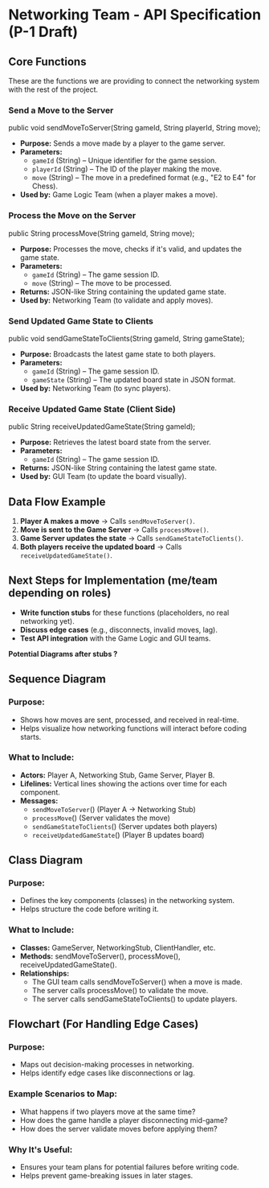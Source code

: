 # **Networking Team \- API Specification (P-1 Draft)**

##  Core Functions

These are the functions we are providing to connect the networking system with the rest of the project.

### Send a Move to the Server

public void sendMoveToServer(String gameId, String playerId, String move);

* **Purpose:** Sends a move made by a player to the game server.
* **Parameters:**
  * `gameId` (String) – Unique identifier for the game session.
  * `playerId` (String) – The ID of the player making the move.
  * `move` (String) – The move in a predefined format (e.g., "E2 to E4" for Chess).
* **Used by:** Game Logic Team (when a player makes a move).

### Process the Move on the Server

public String processMove(String gameId, String move);

* **Purpose:** Processes the move, checks if it's valid, and updates the game state.
* **Parameters:**
  * `gameId` (String) – The game session ID.
  * `move` (String) – The move to be processed.
* **Returns:** JSON-like String containing the updated game state.
* **Used by:** Networking Team (to validate and apply moves).

### Send Updated Game State to Clients

public void sendGameStateToClients(String gameId, String gameState);

* **Purpose:** Broadcasts the latest game state to both players.
* **Parameters:**
  * `gameId` (String) – The game session ID.
  * `gameState` (String) – The updated board state in JSON format.
* **Used by:** Networking Team (to sync players).

### Receive Updated Game State (Client Side)

public String receiveUpdatedGameState(String gameId);

* **Purpose:** Retrieves the latest board state from the server.
* **Parameters:**
  * `gameId` (String) – The game session ID.
* **Returns:** JSON-like String containing the latest game state.
* **Used by:** GUI Team (to update the board visually).

##  Data Flow Example

1. **Player A makes a move** → Calls `sendMoveToServer()`.
2. **Move is sent to the Game Server** → Calls `processMove()`.
3. **Game Server updates the state** → Calls `sendGameStateToClients()`.
4. **Both players receive the updated board** → Calls `receiveUpdatedGameState()`.

##  Next Steps for Implementation (me/team depending on roles)

* **Write function stubs** for these functions (placeholders, no real networking yet).
* **Discuss edge cases** (e.g., disconnects, invalid moves, lag).
* **Test API integration** with the Game Logic and GUI teams.

**Potential Diagrams after stubs ?**

## Sequence Diagram

### Purpose:

* Shows how moves are sent, processed, and received in real-time.
* Helps visualize how networking functions will interact before coding starts.

### What to Include:

* **Actors:** Player A, Networking Stub, Game Server, Player B.
* **Lifelines:** Vertical lines showing the actions over time for each component.
* **Messages:**
  * `sendMoveToServer`() (Player A → Networking Stub)
  * `processMove`() (Server validates the move)
  * `sendGameStateToClients`() (Server updates both players)
  * `receiveUpdatedGameState`() (Player B updates board)

## Class Diagram

### Purpose:

* Defines the key components (classes) in the networking system.
* Helps structure the code before writing it.

### What to Include:

* **Classes:** GameServer, NetworkingStub, ClientHandler, etc.
* **Methods:** sendMoveToServer(), processMove(), receiveUpdatedGameState().
* **Relationships:**
  * The GUI team calls sendMoveToServer() when a move is made.
  * The server calls processMove() to validate the move.
  * The server calls sendGameStateToClients() to update players.


## Flowchart (For Handling Edge Cases)

### Purpose:

* Maps out decision-making processes in networking.
* Helps identify edge cases like disconnections or lag.

### Example Scenarios to Map:

* What happens if two players move at the same time?
* How does the game handle a player disconnecting mid-game?
* How does the server validate moves before applying them?

### Why It's Useful:

* Ensures your team plans for potential failures before writing code.
* Helps prevent game-breaking issues in later stages.

